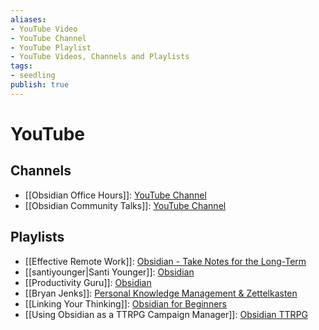 ```yaml
---
aliases: 
- YouTube Video
- YouTube Channel
- YouTube Playlist
- YouTube Videos, Channels and Playlists
tags:
- seedling
publish: true
---
```


# YouTube

## Channels

- [[Obsidian Office Hours]]: [YouTube Channel](https://www.youtube.com/channel/UCJKoNPnBdCSloJ2wlKnV2Fw)
- [[Obsidian Community Talks]]: [YouTube Channel](https://www.youtube.com/channel/UCxNSTq2kmupdR6LD400FpvA)

## Playlists
- [[Effective Remote Work]]: [Obsidian - Take Notes for the Long-Term](https://youtube.com/playlist?list=PLrI2d6gSaO9BCd8HjgkSY1yd50nyfxYpN)
- [[santiyounger|Santi Younger]]: [Obsidian](https://www.youtube.com/playlist?list=PL_7j1BHf-xmj3Jr2h3lI6SXlvIaIjcmmo)
- [[Productivity Guru]]: [Obsidian](https://www.youtube.com/playlist?list=PLvmlaxyxtsWz428CtIo_Ia8Bhbo8Uvq2f)
- [[Bryan Jenks]]: [Personal Knowledge Management & Zettelkasten](https://www.youtube.com/playlist?list=PL5fd4SsfvECy0zzf8Cyo20ZoipEt6YeL3)
- [[Linking Your Thinking]]: [Obsidian for Beginners](https://www.youtube.com/playlist?list=PL3NaIVgSlAVLHty1-NuvPa9V0b0UwbzBd)
- [[Using Obsidian as a TTRPG Campaign Manager]]: [Obsidian TTRPG](https://youtube.com/playlist?list=PLV5XWfKkFpk7MJTKv5YdSSpT9b-vLslWu)
